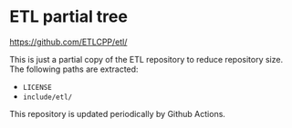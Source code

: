 # ETL partial tree

https://github.com/ETLCPP/etl/

This is just a partial copy of the ETL repository to reduce repository size.
The following paths are extracted:

- `LICENSE`
- `include/etl/`

This repository is updated periodically by Github Actions.
